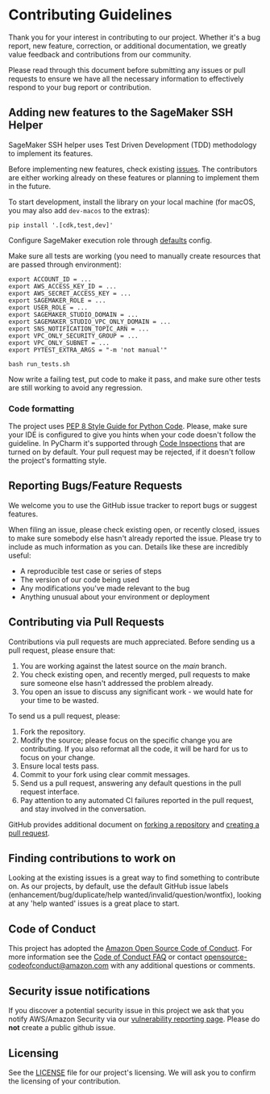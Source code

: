 # Contributing Guidelines

Thank you for your interest in contributing to our project. Whether it's a bug report, new feature, correction, or additional
documentation, we greatly value feedback and contributions from our community.

Please read through this document before submitting any issues or pull requests to ensure we have all the necessary
information to effectively respond to your bug report or contribution.

## Adding new features to the SageMaker SSH Helper

SageMaker SSH helper uses Test Driven Development (TDD) methodology to implement its features.

Before implementing new features, check existing [issues](https://github.com/aws-samples/sagemaker-ssh-helper/issues). The contributors are either working already on these features or planning to implement them in the future.

To start development, install the library on your local machine (for macOS, you may also add `dev-macos` to the extras):
```shell
pip install '.[cdk,test,dev]'
```

Configure SageMaker execution role through [defaults](https://sagemaker.readthedocs.io/en/stable/overview.html#configuring-and-using-defaults-with-the-sagemaker-python-sdk) config.

Make sure all tests are working (you need to manually create resources that are passed through environment):
```shell
export ACCOUNT_ID = ...
export AWS_ACCESS_KEY_ID = ...
export AWS_SECRET_ACCESS_KEY = ...
export SAGEMAKER_ROLE = ...
export USER_ROLE = ...
export SAGEMAKER_STUDIO_DOMAIN = ...
export SAGEMAKER_STUDIO_VPC_ONLY_DOMAIN = ...
export SNS_NOTIFICATION_TOPIC_ARN = ...
export VPC_ONLY_SECURITY_GROUP = ...
export VPC_ONLY_SUBNET = ...
export PYTEST_EXTRA_ARGS = "-m 'not manual'"

bash run_tests.sh
```

Now write a failing test, put code to make it pass, and make sure other tests are still working to avoid any regression.

### Code formatting

The project uses [PEP 8 Style Guide for Python Code](https://peps.python.org/pep-0008/).
Please, make sure your IDE is configured to give you hints when your code doesn't follow the guideline.
In PyCharm it's supported through [Code Inspections](https://www.jetbrains.com/help/pycharm/code-inspection.html) 
that are turned on by default. Your pull request may be rejected, if it doesn't follow the project's formatting style.

## Reporting Bugs/Feature Requests

We welcome you to use the GitHub issue tracker to report bugs or suggest features.

When filing an issue, please check existing open, or recently closed, issues to make sure somebody else hasn't already
reported the issue. Please try to include as much information as you can. Details like these are incredibly useful:

* A reproducible test case or series of steps
* The version of our code being used
* Any modifications you've made relevant to the bug
* Anything unusual about your environment or deployment


## Contributing via Pull Requests
Contributions via pull requests are much appreciated. Before sending us a pull request, please ensure that:

1. You are working against the latest source on the *main* branch.
2. You check existing open, and recently merged, pull requests to make sure someone else hasn't addressed the problem already.
3. You open an issue to discuss any significant work - we would hate for your time to be wasted.

To send us a pull request, please:

1. Fork the repository.
2. Modify the source; please focus on the specific change you are contributing. If you also reformat all the code, it will be hard for us to focus on your change.
3. Ensure local tests pass.
4. Commit to your fork using clear commit messages.
5. Send us a pull request, answering any default questions in the pull request interface.
6. Pay attention to any automated CI failures reported in the pull request, and stay involved in the conversation.

GitHub provides additional document on [forking a repository](https://help.github.com/articles/fork-a-repo/) and
[creating a pull request](https://help.github.com/articles/creating-a-pull-request/).


## Finding contributions to work on
Looking at the existing issues is a great way to find something to contribute on. As our projects, by default, use the default GitHub issue labels (enhancement/bug/duplicate/help wanted/invalid/question/wontfix), looking at any 'help wanted' issues is a great place to start.


## Code of Conduct
This project has adopted the [Amazon Open Source Code of Conduct](https://aws.github.io/code-of-conduct).
For more information see the [Code of Conduct FAQ](https://aws.github.io/code-of-conduct-faq) or contact
opensource-codeofconduct@amazon.com with any additional questions or comments.


## Security issue notifications
If you discover a potential security issue in this project we ask that you notify AWS/Amazon Security via our [vulnerability reporting page](http://aws.amazon.com/security/vulnerability-reporting/). Please do **not** create a public github issue.


## Licensing

See the [LICENSE](LICENSE) file for our project's licensing. We will ask you to confirm the licensing of your contribution.

